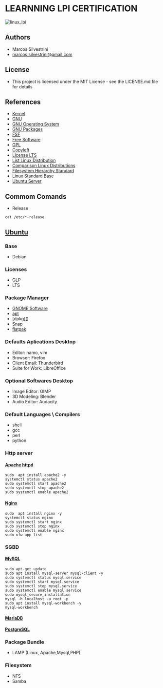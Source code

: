 # LEARNNING LPI CERTIFICATION

![linux_lpi](https://user-images.githubusercontent.com/62715900/94920714-302baa80-048d-11eb-97f3-4293c5a7b3dd.jpg)

## Authors

- Marcos Silvestrini
- marcos.silvestrini@gmail.com

## License

- This project is licensed under the MIT License - see the LICENSE.md file for details

## References

- [Kernel](https://www.kernel.org/)
- [GNU](https://www.gnu.org/)
- [GNU Operating System](https://www.gnu.org/gnu/gnu.html)
- [GNU Packages](https://www.gnu.org/software/)
- [FSF](https://www.fsf.org/campaigns/)
- [Free Software](https://www.gnu.org/philosophy/free-sw.html)
- [GPL](https://www.gnu.org/licenses/quick-guide-gplv3.html)
- [Copyleft](https://www.gnu.org/licenses/copyleft.en.html)
- [License LTS](https://en.wikipedia.org/wiki/Long-term_support)
- [List Linux Distribution](https://en.wikipedia.org/wiki/List_of_Linux_distributions)
- [Comparison Linux Distributions](https://en.wikipedia.org/wiki/Comparison_of_Linux_distributions)
- [Filesystem Hierarchy Standard](https://en.wikipedia.org/wiki/Filesystem_Hierarchy_Standard)
- [Linux Standard Base](https://en.wikipedia.org/wiki/Linux_Standard_Base)
- [Ubuntu Server](https://ubuntu.com/server/docs)

## Commom Comands

- Release

`cat /etc/*-release`

## [Ubuntu](https://ubuntu.com/)

### Base

- Debian

### Licenses

- GLP
- LTS

### Package Manager

- [GNOME Software](https://wiki.gnome.org/Apps/Software)
- [apt](https://linux.die.net/man/8/apt)
- [dpkg][(](https://linux.die.net/man/1/dpkg))
- [Snap](https://en.wikipedia.org/wiki/Snap_(package_manager))
- [flatpak](https://flatpak.org/)

### Defaults Aplications Desktop

- Editor: namo, vim
- Browser: Firefox
- Client Email: Thunderbird
- Suite for Work: LibreOffice

### Optional Softwares Desktop

- Image Editor: GIMP
- 3D Modeling: Blender
- Audio Editor: Audacity

### Default Languages \ Compilers

- shell
- gcc
- perl
- python

### Http server

#### [Apache httpd](https://ubuntu.com/server/docs/web-servers-apache)

`sudo  apt install apache2 -y`\
`systemctl status apache2`\
`sudo systemctl start apache2`\
`sudo systemctl stop apache2`\
`sudo systemctl enable apache2`

#### [Nginx](https://nginx.org/en/docs/)

`sudo  apt install nginx -y`\
`systemctl status nginx`\
`sudo systemctl start nginx`\
`sudo systemctl stop nginx`\
`sudo systemctl enable nginx`\
`sudo ufw app list`

### SGBD

#### [MySQL](https://ubuntu.com/server/docs/databases-mysql)

`sudo apt-get update`\
`sudo apt install mysql-server mysql-client -y`\
`sudo systemctl status mysql.service`\
`sudo systemctl start mysql.service`\
`sudo systemctl stop mysql.service`\
`sudo systemctl enable mysql.service`\
`sudo mysql_secure_installation`\
`mysql -h localhost -u root -p`\
`sudo apt install mysql-workbench -y`\
`mysql-workbench`

#### [MariaDB](https://mariadb.com/kb/en/documentation/)

#### [PostgreSQL](https://ubuntu.com/server/docs/databases-postgresql)

### Package Bundle

- LAMP (Linux, Apache,Mysql,PHP)

### Filesystem

- NFS
- Samba
